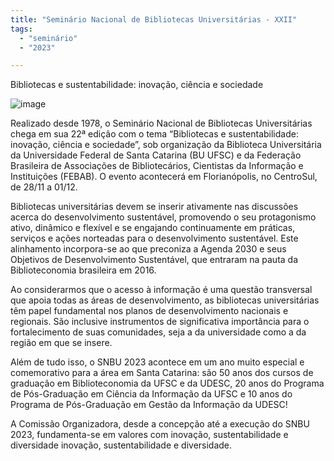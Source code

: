 ```yaml
---
title: "Seminário Nacional de Bibliotecas Universitárias - XXII"
tags: 
  - "seminário"
  - "2023"

---
```



Bibliotecas e sustentabilidade: inovação, ciência e sociedade

![image](https://github.com/grupo-briet/grupo-briet.github.io/assets/126488864/fc6b0dab-237f-427c-82f2-70daedc29a30)

Realizado desde 1978, o Seminário Nacional de Bibliotecas Universitárias chega em sua 22ª edição com o tema “Bibliotecas e sustentabilidade: inovação, ciência e sociedade”, sob organização da Biblioteca Universitária da Universidade Federal de Santa Catarina (BU UFSC) e da Federação Brasileira de Associações de Bibliotecários, Cientistas da Informação e Instituições (FEBAB). O evento acontecerá em Florianópolis, no CentroSul, de 28/11 a 01/12.

Bibliotecas universitárias devem se inserir ativamente nas discussões acerca do desenvolvimento sustentável, promovendo o seu protagonismo ativo, dinâmico e flexível e se engajando continuamente em práticas, serviços e ações norteadas para o desenvolvimento sustentável. Este alinhamento incorpora-se ao que preconiza a Agenda 2030 e seus Objetivos de Desenvolvimento Sustentável, que entraram na pauta da Biblioteconomia brasileira em 2016.

Ao considerarmos que o acesso à informação é uma questão transversal que apoia todas as áreas de desenvolvimento, as bibliotecas universitárias têm papel fundamental nos planos de desenvolvimento nacionais e regionais. São inclusive instrumentos de significativa importância para o fortalecimento de suas comunidades, seja a da universidade como a da região em que se insere.

Além de tudo isso, o SNBU 2023 acontece em um ano muito especial e comemorativo para a área em Santa Catarina: são 50 anos dos cursos de graduação em Biblioteconomia da UFSC e da UDESC, 20 anos do Programa de Pós-Graduação em Ciência da Informação da UFSC e 10 anos do Programa de Pós-Graduação em Gestão da Informação da UDESC!

A Comissão Organizadora, desde a concepção até a execução do SNBU 2023, fundamenta-se em valores com inovação, sustentabilidade e diversidade inovação, sustentabilidade e diversidade.
